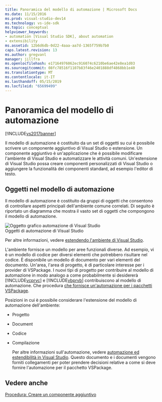 ```yaml
---
title: Panoramica del modello di automazione | Microsoft Docs
ms.date: 11/15/2016
ms.prod: visual-studio-dev14
ms.technology: vs-ide-sdk
ms.topic: conceptual
helpviewer_keywords:
- automation [Visual Studio SDK], about automation
- extensibility
ms.assetid: 12b6d6db-0d22-4aaa-aa7d-1365f759b7b0
caps.latest.revision: 13
ms.author: gregvanl
manager: jillfra
ms.openlocfilehash: e17164976062ec916074c6210be6ae42e8ea1d03
ms.sourcegitcommit: 08fc78516f1107b83f46e2401888df4868bb1e40
ms.translationtype: MT
ms.contentlocale: it-IT
ms.lasthandoff: 05/15/2019
ms.locfileid: "65699499"
---
```

# <a name="automation-model-overview"></a>Panoramica del modello di automazione
[!INCLUDE[vs2017banner](../../includes/vs2017banner.md)]

Il modello di automazione è costituito da un set di oggetti su cui è possibile scrivere un componente aggiuntivo di Visual Studio o estensione. Un componente aggiuntivo è un'applicazione che è possibile modificare l'ambiente di Visual Studio e automatizzare le attività comuni. Un'estensione di Visual Studio possa creare componenti personalizzati di Visual Studio o aggiungere la funzionalità dei componenti standard, ad esempio l'editor di testo.  
  
## <a name="objects-in-the-automation-model"></a>Oggetti nel modello di automazione  
 Il modello di automazione è costituito da gruppi di oggetti che consentono di controllare aspetti principali dell'ambiente comune correlati. Di seguito è riportato un diagramma che mostra il vasto set di oggetti che compongono il modello di automazione.  
  
 ![Oggetto grafico automazione di Visual Studio](../../extensibility/internals/media/vsvisualstudioautomationobjectchart.gif "vsVisualStudioAutomationObjectChart")  
Oggetti di automazione di Visual Studio  
  
 Per altre informazioni, vedere [estendendo l'ambiente di Visual Studio](https://msdn.microsoft.com/library/4173a963-7ac7-4966-9bb7-e28a9d9f6792).  
  
 L'ambiente fornisce un modello per aree funzionali diverse. Ad esempio, vi è un modello di codice per diversi elementi che potrebbero risultare nel codice. È disponibile un modello di documento per vari elementi del documento. Un'area, l'area di progetto, è di particolare interesse per i provider di VSPackage. I nuovi tipi di progetto per contribuire al modello di automazione in modo analogo a come probabilmente si desidererà [!INCLUDE[vcprvc](../../includes/vcprvc-md.md)] e [!INCLUDE[vbprvb](../../includes/vbprvb-md.md)] contribuiscono al modello di automazione. Che procedura [che fornisce un'automazione per i pacchetti VSPackage](../../extensibility/internals/providing-automation-for-vspackages.md).  
  
 Posizioni in cui è possibile considerare l'estensione del modello di automazione dell'ambiente:  
  
- Progetto  
  
- Document  
  
- Codice  
  
- Compilazione  
  
  Per altre informazioni sull'automazione, vedere [automazione ed estendibilità in Visual Studio](https://msdn.microsoft.com/library/f71a2253-3e68-4e5e-9a18-edbba816caf6). Questo documento e i documenti vengono forniti collegamenti per poter prendere decisioni relative a come si deve fornire l'automazione per il pacchetto VSPackage.  
  
## <a name="see-also"></a>Vedere anche  
 [Procedura: Creare un componente aggiuntivo](https://msdn.microsoft.com/library/50be56d2-e3a5-4cd2-8569-2a0666b268ce)
